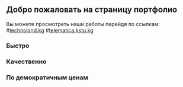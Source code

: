 ## Добро пожаловать на страницу портфолио

Вы можете просмотреть наши работы перейдя по ссылкам:
#[technoland.kg](technoland.kg)
#[telematica.kstu.kg](https://telematika.kstu.kg)


### Быстро

### Качественно

### По демократичным ценам
